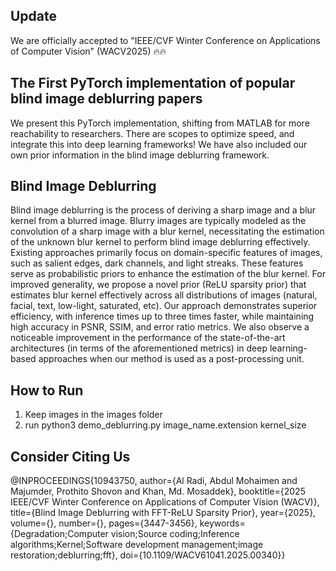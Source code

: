## Update
We are officially accepted to "IEEE/CVF Winter Conference on Applications of Computer Vision" (WACV2025) 🔥🔥

## The First PyTorch implementation of popular blind image deblurring papers
We present this PyTorch implementation, shifting from MATLAB for more reachability to researchers. There are scopes to optimize speed, and integrate this into deep learning frameworks! We have also included our own prior information in the blind image deblurring framework.

## Blind Image Deblurring
Blind image deblurring is the process of deriving a sharp image and a blur kernel from a blurred image. Blurry images are typically modeled as the convolution of a sharp image with a blur kernel, necessitating the estimation of the unknown blur kernel to perform blind image deblurring effectively. Existing approaches primarily focus on domain-specific features of images, such as salient edges, dark channels, and light streaks. These features serve as probabilistic priors to enhance the estimation of the blur kernel. For improved generality, we propose a novel prior (ReLU sparsity prior) that estimates blur kernel effectively across all distributions of images (natural, facial, text, low-light, saturated, etc). Our approach demonstrates superior efficiency, with inference times up to three times faster, while maintaining high accuracy in PSNR, SSIM, and error ratio metrics. We also observe a noticeable improvement in the performance of the state-of-the-art architectures (in terms of the aforementioned metrics) in deep learning-based approaches when our method is used as a post-processing unit.

## How to Run
1. Keep images in the images folder
2. run python3 demo_deblurring.py image_name.extension kernel_size

## Consider Citing Us
@INPROCEEDINGS{10943750,
  author={Al Radi, Abdul Mohaimen and Majumder, Prothito Shovon and Khan, Md. Mosaddek},
  booktitle={2025 IEEE/CVF Winter Conference on Applications of Computer Vision (WACV)}, 
  title={Blind Image Deblurring with FFT-ReLU Sparsity Prior}, 
  year={2025},
  volume={},
  number={},
  pages={3447-3456},
  keywords={Degradation;Computer vision;Source coding;Inference algorithms;Kernel;Software development management;image restoration;deblurring;fft},
  doi={10.1109/WACV61041.2025.00340}}
